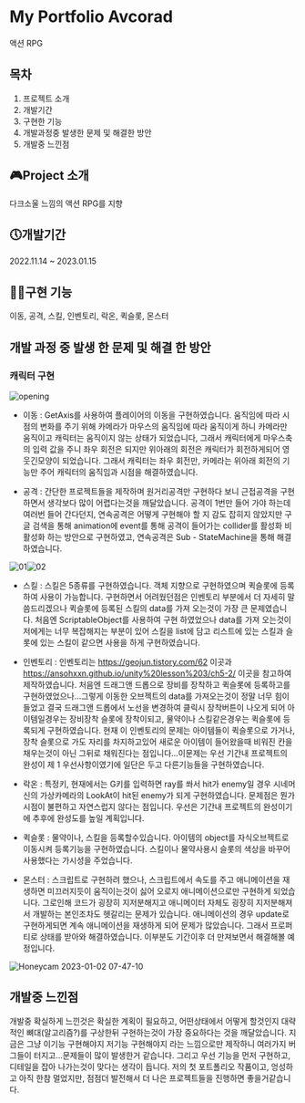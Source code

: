 # My Portfolio Avcorad
액션 RPG
      
## 목차
1. 프로젝트 소개
2. 개발기간
3. 구현한 기능
4. 개발과정중 발생한 문제 및 해결한 방안
5. 개발중 느낀점
      

## 🎮Project 소개
다크소울 느낌의 액션 RPG를 지향
## 🕔개발기간
2022.11.14 ~ 2023.01.15

## 🏋️‍♀️구현 기능
이동, 공격, 스킬, 인벤토리, 락온, 퀵슬롯, 몬스터

## 개발 과정 중 발생 한 문제 및 해결 한 방안

### 캐릭터 구현

![opening](https://user-images.githubusercontent.com/109446729/212476935-d7977fcf-5e62-4ab6-9939-2a560a82e098.gif)
+ 이동 : GetAxis를 사용하여 플레이어의 이동을 구현하였습니다. 움직임에 따라 시점의 변화를 주기 위해 카메라가 마우스의 움직임에 따라 움직이게 하니 카메라만 움직이고 캐릭터는 움직이지 않는 상태가 되었습니다, 그래서 캐릭터에게 마우스축의 입력 값을 주니 좌우 회전은 되지만 위아래의 회전은 캐릭터가 회전하게되어 영 웃긴모양이 되었습니다. 그래서 캐릭터는 좌우 회전만, 카메라는 위아래 회전의 기능만 주어 캐릭터의 움직임과 시점을 해결하였습니다.

+ 공격 : 간단한 프로젝트들을 제작하며 원거리공격만 구현하다 보니 근접공격을 구현하면서 생각보다 많이 어렵다는것을 깨달았습니다. 공격이 1번만 들어 가야 하는데 여러번 들어 간다던지, 연속공격은 어떻게 구현해야 할 지 감도 잡히지 않았지만 구글 검색을 통해 animation에 event를 통해 공격이 들어가는 collider를 활성화 비활성화 하는 방안으로 구현하였고, 연속공격은 Sub - StateMachine을 통해 해결하였습니다.

![01](https://user-images.githubusercontent.com/109446729/212476746-43f45193-455b-4fb1-9b7e-1f31ef77d9ee.gif)![02](https://user-images.githubusercontent.com/109446729/212476818-e984f1d2-d282-4489-b8aa-bb7a814cab8e.gif)
+ 스킬 : 스킬은 5종류를 구현하였습니다. 객체 지향으로 구현하였으며 퀵슬롯에 등록하여 사용이 가능합니다. 구현하면서 어려웠던점은 인벤토리 부분에서 더 자세히 말씀드리겠으나 퀵슬롯에 등록된 스킬의 data를 가져 오는것이 가장 큰 문제였습니다. 처음엔 ScriptableObject를 사용하여 구현 하였었으나 data를 가져 오는것이 저에게는 너무 복잡해지는 부분이 있어 스킬을 list에 담고 리스트에 있는 스킬과 슬롯에 있는 스킬이 같으면 사용을 하게 구현하였습니다.

+ 인벤토리 : 인벤토리는 <https://geojun.tistory.com/62> 이곳과 <https://ansohxxn.github.io/unity%20lesson%203/ch5-2/> 이곳을 참고하여 제작하였습니다. 처음엔 드래그앤 드롭으로 장비를 장착하고 퀵슬롯에 등록하고를 구현하였었으나...그렇게 이동한 오브젝트의 data를 가져오는것이 정말 너무 힘이들었고 결국 드래그앤 드롭에서 노선을 변경하여 클릭시 장착버튼이 나오게 되어 아이템일경우는 장비장착 슬롯에 장착이되고, 물약이나 스킬같은경우는 퀵슬롯에 등록되게 구현하였습니다. 현재 이 인벤토리의 문제는 아이템들이 퀵슬롯으로 가거나, 장착 슬롯으로 가도 자리를 차지하고있어 새로운 아이템이 들어왔을때 비워진 칸을 채우는것이 아닌 그뒤로 채워진다는 점입니다...이문제는 우선 기간내 프로젝트의 완성이 제 1 우선사항이였기에 일단은 두고 다른기능들을 구현하였습니다.

+ 락온 : 특정키, 현재에서는 G키를 입력하면 ray를 쏴서 hit가 enemy일 경우 시네머신의 가상카메라의 LookAt이 hit된 enemy가 되게 구현하였습니다. 문제점은 뭔가 시점이 불편하고 자연스럽지 않다는 점입니다. 우선은 기간내 프로젝트의 완성이기에 추후에 완성도를 높일 계획입니다.

+ 퀵슬롯 : 물약이나, 스킬을 등록할수있습니다. 아이템의 object를 자식오브젝트로 이동시켜 등록기능을 구현하였습니다. 스킬이나 물약사용시 슬롯의 색상을 바꾸어 사용했다는 가시성을 주었습니다.

+ 몬스터 : 스크립트로 구현하려 했으나, 스크립트에서 속도를 주고 애니메이션을 재생하면 미끄러지듯이 움직이는것이 싫어 오로지 애니메이션으로만 구현하게 되었습니다. 그로인해 코드가 굉장히 지저분해지고 애니메이터 자체도 굉장히 지저분해져서 개발하는 본인조차도 헷갈리는 문제가 있습니다. 애니메이션의 경우 update로 구현하게되면 계속 애니메이션을 재생하게 되어 문제가 많았습니다. 그래서 프로퍼티로 상태를 받아와 해결하였습니다. 이부분도 기간이후 더 만져보면서 해결해볼 예정입니다.

![Honeycam 2023-01-02 07-47-10](https://user-images.githubusercontent.com/109446729/212476898-26e30cfa-557a-42af-b992-14f501a66ab4.gif)

## 개발중 느낀점

개발중 확실하게 느낀것은 확실한 계획이 필요하고, 어떤상태에서 어떻게 할것인지 대략적인 뼈대(알고리즘?)를 구상한뒤 구현하는것이 가장 중요하다는 것을 깨달았습니다. 지금은 그냥 이기능 구현해야지 저기능 구현해야지 라는 느낌으로만 제작하니 여러가지 버그들이 터지고...문제들이 많이 발생한거 같습니다. 그리고 우선 기능을 먼저 구현하고, 디테일을 잡아 나가는것이 맞다는 생각이 듭니다. 저의 첫 포트폴리오 작품이고, 엉성하고 아직 한참 멀었지만, 점점더 발전해서 더 나은 프로젝트들을 진행하면 좋을거같습니다.
